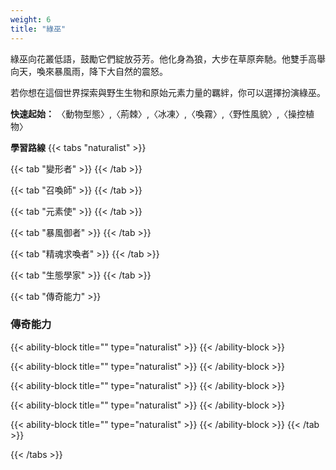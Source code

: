 ```yaml
---
weight: 6
title: "綠巫"
---
```

綠巫向花叢低語，鼓勵它們綻放芬芳。他化身為狼，大步在草原奔馳。他雙手高舉向天，喚來暴風雨，降下大自然的震怒。

若你想在這個世界探索與野生生物和原始元素力量的羈絆，你可以選擇扮演綠巫。

<b>快速起始：</b> 〈動物型態〉,〈荊棘〉,〈冰凍〉,〈喚霧〉,〈野性風貌〉,〈操控植物〉

<b>學習路線</b>
{{< tabs "naturalist" >}}

{{< tab "變形者" >}}
{{< /tab >}}

{{< tab "召喚師" >}}
{{< /tab >}}

{{< tab "元素使" >}}
{{< /tab >}}

{{< tab "暴風御者" >}}
{{< /tab >}}

{{< tab "精魂求喚者" >}}
{{< /tab >}}

{{< tab "生態學家" >}}
{{< /tab >}}

{{< tab "傳奇能力"  >}}
<h3 style="color: var(--role-color-naturalist);">傳奇能力</h3>

{{< ability-block title="" type="naturalist" >}}
{{< /ability-block >}}

{{< ability-block title="" type="naturalist" >}}
{{< /ability-block >}}

{{< ability-block title="" type="naturalist" >}}
{{< /ability-block >}}

{{< ability-block title="" type="naturalist" >}}
{{< /ability-block >}}

{{< ability-block title="" type="naturalist" >}}
{{< /ability-block >}}
{{< /tab >}}

{{< /tabs >}}
